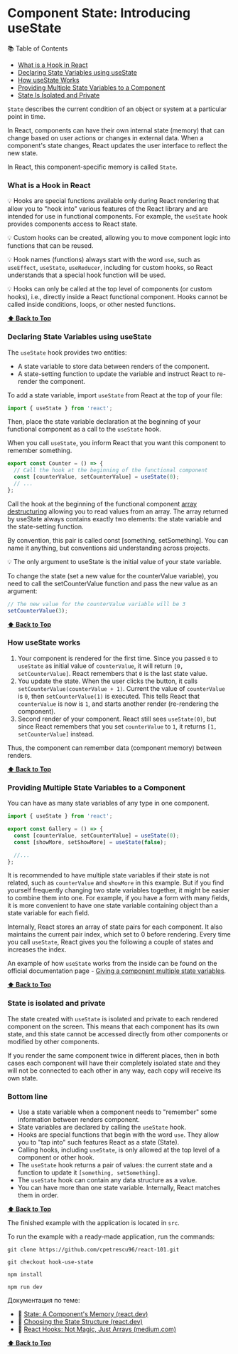# Component State: Introducing useState

📚 Table of Contents

- [What is a Hook in React](#what-is-a-hook-in-react)
- [Declaring State Variables using useState](#declaring-state-variables-using-usestate)
- [How useState Works](#how-usestate-works)
- [Providing Multiple State Variables to a Component](#providing-multiple-state-variables-to-a-component)
- [State Is Isolated and Private](#state-is-isolated-and-private)

`State` describes the current condition of an object or system at a particular point in time.

In React, components can have their own internal state (memory) that can change based on user actions or changes in external data. When a component's state changes, React updates the user interface to reflect the new state.

In React, this component-specific memory is called `State`.

### What is a Hook in React

💡 Hooks are special functions available only during React rendering that allow you to "hook into" various features of the React library and are intended for use in functional components. For example, the `useState` hook provides components access to React state.

💡 Custom hooks can be created, allowing you to move component logic into functions that can be reused.

💡 Hook names (functions) always start with the word `use`, such as `useEffect`, `useState`, `useReducer`, including for custom hooks, so React understands that a special hook function will be used.

💡 Hooks can only be called at the top level of components (or custom hooks), i.e., directly inside a React functional component. Hooks cannot be called inside conditions, loops, or other nested functions.

**[⬆ Back to Top](#component-state-introducing-usestate)**

### Declaring State Variables using useState

The `useState` hook provides two entities:

- A state variable to store data between renders of the component.
- A state-setting function to update the variable and instruct React to re-render the component.

To add a state variable, import `useState` from React at the top of your file:

```jsx
import { useState } from 'react';
```

Then, place the state variable declaration at the beginning of your functional component as a call to the `useState` hook.

When you call `useState`, you inform React that you want this component to remember something.

```jsx
export const Counter = () => {
  // Call the hook at the beginning of the functional component
  const [counterValue, setCounterValue] = useState(0);
  // ...
};
```

Call the hook at the beginning of the functional component [array destructuring](https://javascript.info/destructuring-assignment) allowing you to read values from an array. 
The array returned by useState always contains exactly two elements: the state variable and the state-setting function.

By convention, this pair is called const [something, setSomething]. You can name it anything, but conventions aid understanding across projects.

💡 The only argument to useState is the initial value of your state variable.

To change the state (set a new value for the counterValue variable), you need to call the setCounterValue function and pass the new value as an argument:

```jsx
// The new value for the counterValue variable will be 3
setCounterValue(3);
```

**[⬆ Back to Top](#component-state-introducing-usestate)**

### How useState works

1. Your component is rendered for the first time. Since you passed `0` to `useState` as initial
   value of `counterValue`, it will return `[0, setCounterValue]`. React remembers that `0` is the last state value.
2. You update the state. When the user clicks the button, it calls `setCounterValue(counterValue + 1)`. Current
   the value of `counterValue` is `0`, then `setCounterValue(1)` is executed. This tells React that `counterValue` is now
   is `1`, and starts another render (re-rendering the component).
3. Second render of your component. React still sees `useState(0)`, but since React remembers that you set `counterValue` to `1`, it returns `[1, setCounterValue]` instead.

Thus, the component can remember data (component memory) between renders.

**[⬆ Back to Top](#component-state-introducing-usestate)**

### Providing Multiple State Variables to a Component
You can have as many state variables of any type in one component.

```jsx
import { useState } from 'react';

export const Gallery = () => {
  const [counterValue, setCounterValue] = useState(0);
  const [showMore, setShowMore] = useState(false);

  //...
};
```

It is recommended to have multiple state variables if their state is not related, such as `counterValue` and `showMore` in
this example. But if you find yourself frequently changing two state variables together, it might be easier to combine
them into one. For example, if you have a form with many fields, it is more convenient to have one state variable containing
object than a state variable for each field.

Internally, React stores an array of state pairs for each component. It also maintains the current pair index, which
set to 0 before rendering. Every time you call `useState`, React gives you the following
a couple of states and increases the index.

An example of how `useState` works from the inside can be found on the official documentation page - [Giving a component multiple state variables](https://react.dev/learn/state-a-components-memory#giving-a-component-multiple-state-variables).

**[⬆ Back to Top](#component-state-introducing-usestate)**

### State is isolated and private

The state created with `useState` is isolated and private to each rendered component
on the screen. This means that each component has its own state, and this state cannot be accessed
directly from other components or modified by other components.

If you render the same component twice in different places, then in both cases each component will have
their completely isolated state and they will not be connected to each other in any way, each copy will receive its own
state.

### Bottom line

- Use a state variable when a component needs to "remember" some information between renders
  component.
- State variables are declared by calling the `useState` hook.
- Hooks are special functions that begin with the word `use`. They allow you to "tap into" such features
  React as a state (State).
- Calling hooks, including `useState`, is only allowed at the top level of a component or other hook.
- The `useState` hook returns a pair of values: the current state and a function to update it `[something, setSomething]`.
- The `useState` hook can contain any data structure as a value.
- You can have more than one state variable. Internally, React matches them in order.

**[⬆ Back to Top](#component-state-introducing-usestate)**

The finished example with the application is located in `src`.

To run the example with a ready-made application, run the commands:

```shell
git clone https://github.com/cpetrescu96/react-101.git

git checkout hook-use-state

npm install

npm run dev
```

Документация по теме:

- 🔗 [State: A Component's Memory (react.dev)](https://react.dev/learn/state-a-components-memory)
- 🔗 [Choosing the State Structure (react.dev)](https://react.dev/learn/choosing-the-state-structure)
- 🔗 [ React Hooks: Not Magic, Just Arrays (medium.com)](https://medium.com/@ryardley/react-hooks-not-magic-just-arrays-cd4f1857236e)

**[⬆ Back to Top](#component-state-introducing-usestate)**
